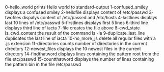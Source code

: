 0-hello_world prints Hello world to standard-output
1-confused_smiley displays a confused smiley
2-hellofile displays content of /etc/passwd
3-twofiles dispalys content of /etc/passed and /etc/hosts
4-lastlines displays last 10 lines of /etc/passwd
5-firstlines displays first 5 lines
6-third line displays third line of iacta
7-file creates the file above
8-cwd_state ls_cwd_content the result of the command ls -la
9-duplicate_last_line duplicates the last line of iacta
10-no_more_js delete all regular files with a .js extension
11-directories counts number of directories in the current directory
12-newest_files displays the 10 newest files in the current directory
14-findthatword displays lines containing the pattern root from the file etc/passwd
15-countthatword displays the number of lines containing the pattern bin in the file /etc/passwd
